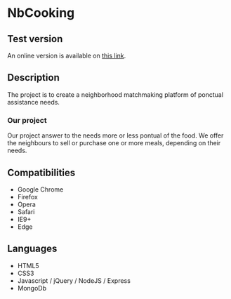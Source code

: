 # NbCooking

## Test version
An online version is available on [this link](http://nbcooking.noip.me).

## Description
The project is to create a neighborhood matchmaking platform of ponctual assistance needs.
### Our project
Our project answer to the needs more or less pontual of the food.
We offer the neighbours to sell or purchase one or more meals, depending on their needs.

## Compatibilities
- Google Chrome
- Firefox
- Opera
- Safari
- IE9+
- Edge

## Languages
- HTML5
- CSS3
- Javascript / jQuery / NodeJS / Express
- MongoDb